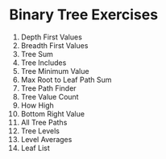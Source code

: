 # Binary Tree Exercises

1. Depth First Values
2. Breadth First Values
3. Tree Sum
4. Tree Includes
5. Tree Minimum Value
6. Max Root to Leaf Path Sum
7. Tree Path Finder
8. Tree Value Count
9. How High
10. Bottom Right Value
11. All Tree Paths
12. Tree Levels
13. Level Averages
14. Leaf List